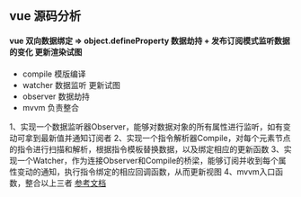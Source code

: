 ## vue 源码分析
#### vue 双向数据绑定 => object.defineProperty 数据劫持 + 发布订阅模式监听数据的变化 更新渲染试图
- compile   模版编译
- watcher   数据监听 更新试图
- observer  数据劫持
- mvvm      负责整合

1、实现一个数据监听器Observer，能够对数据对象的所有属性进行监听，如有变动可拿到最新值并通知订阅者 
2、实现一个指令解析器Compile，对每个元素节点的指令进行扫描和解析，根据指令模板替换数据，以及绑定相应的更新函数 
3、实现一个Watcher，作为连接Observer和Compile的桥梁，能够订阅并收到每个属性变动的通知，执行指令绑定的相应回调函数，从而更新视图 
4、mvvm入口函数，整合以上三者
[参考文档](https://github.com/DMQ/mvvm/blob/master/readme.md#_2)


